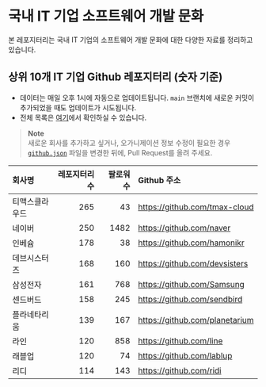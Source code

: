 # 국내 IT 기업 소프트웨어 개발 문화
본 레포지터리는 국내 IT 기업의 소프트웨어 개발 문화에 대한 다양한 자료를 정리하고 있습니다.

## 상위 10개 IT 기업 Github 레포지터리 (숫자 기준)

- 데이터는 매일 오후 1시에 자동으로 업데이트됩니다. `main` 브랜치에 새로운 커밋이 추가되었을 때도 업데이트가 시도됩니다.
- 전체 목록은 [여기](./github.md)에서 확인하실 수 있습니다.

> **Note**<br />
> 새로운 회사를 추가하고 싶거나, 오가니제이션 정보 수정이 필요한 경우 [`github.json`](./github.json) 파일을 변경한 뒤에, Pull Request를 올려 주세요.

<!-- MARKDOWN_TABLE(GITHUB): START -->

| **회사명** | **레포지터리 수** | **팔로워 수** | **Github 주소** |
|:---|---:|---:|:---|
| 티맥스클라우드 | 265 | 43 | https://github.com/tmax-cloud |
| 네이버 | 250 | 1482 | https://github.com/naver |
| 인베슘 | 178 | 38 | https://github.com/hamonikr |
| 데브시스터즈 | 168 | 160 | https://github.com/devsisters |
| 삼성전자 | 161 | 768 | https://github.com/Samsung |
| 센드버드 | 158 | 245 | https://github.com/sendbird |
| 플라네타리움 | 139 | 167 | https://github.com/planetarium |
| 라인 | 120 | 858 | https://github.com/line |
| 래블업 | 120 | 74 | https://github.com/lablup |
| 리디 | 114 | 143 | https://github.com/ridi |

<!-- MARKDOWN_TABLE(GITHUB): END -->
